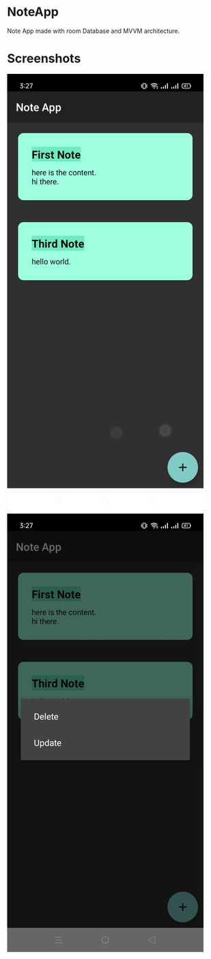 # NoteApp
Note App made with room Database and MVVM architecture.
# Screenshots
<img src="https://github.com/zobaer53/NoteApp/blob/master/Screenshot_2021-07-19-15-27-34-97_c290f6f61c532d61ae929fe32dde9d00.jpg">
<img src="https://github.com/zobaer53/NoteApp/blob/master/Screenshot_2021-07-19-15-27-57-23_c290f6f61c532d61ae929fe32dde9d00.jpg">

